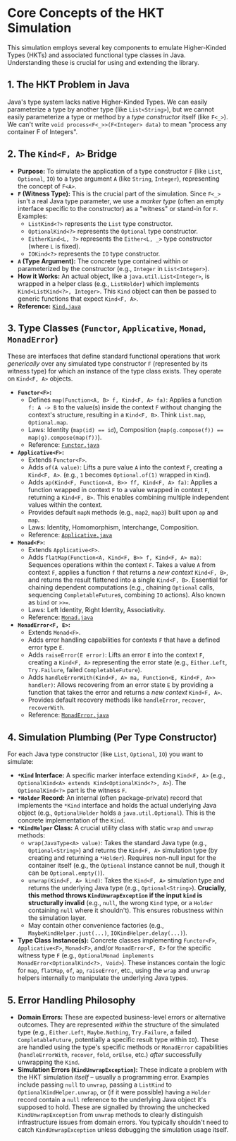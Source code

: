 # Core Concepts of the HKT Simulation

This simulation employs several key components to emulate Higher-Kinded Types (HKTs) and associated functional type classes in Java. Understanding these is crucial for using and extending the library.

## 1. The HKT Problem in Java

Java's type system lacks native Higher-Kinded Types. We can easily parameterize a type by another type (like `List<String>`), but we cannot easily parameterize a type or method by a *type constructor* itself (like `F<_>`). We can't write `void process<F<_>>(F<Integer> data)` to mean "process any container F of Integers".

## 2. The `Kind<F, A>` Bridge

* **Purpose:** To simulate the application of a type constructor `F` (like `List`, `Optional`, `IO`) to a type argument `A` (like `String`, `Integer`), representing the concept of `F<A>`.
* **`F` (Witness Type):** This is the crucial part of the simulation. Since `F<_>` isn't a real Java type parameter, we use a *marker type* (often an empty interface specific to the constructor) as a "witness" or stand-in for `F`. Examples:
  * `ListKind<?>` represents the `List` type constructor.
  * `OptionalKind<?>` represents the `Optional` type constructor.
  * `EitherKind<L, ?>` represents the `Either<L, _>` type constructor (where `L` is fixed).
  * `IOKind<?>` represents the `IO` type constructor.
* **`A` (Type Argument):** The concrete type contained within or parameterized by the constructor (e.g., `Integer` in `List<Integer>`).
* **How it Works:** An actual object, like a `java.util.List<Integer>`, is wrapped in a helper class (e.g., `ListHolder`) which implements `Kind<ListKind<?>, Integer>`. This `Kind` object can then be passed to generic functions that expect `Kind<F, A>`.
* **Reference:** [`Kind.java`](../src/main/java/org/simulation/hkt/Kind.java)

## 3. Type Classes (`Functor`, `Applicative`, `Monad`, `MonadError`)

These are interfaces that define standard functional operations that work *generically* over any simulated type constructor `F` (represented by its witness type) for which an instance of the type class exists. They operate on `Kind<F, A>` objects.

* **`Functor<F>`:**
  * Defines `map(Function<A, B> f, Kind<F, A> fa)`: Applies a function `f: A -> B` to the value(s) inside the context `F` without changing the context's structure, resulting in a `Kind<F, B>`. Think `List.map`, `Optional.map`.
  * Laws: Identity (`map(id) == id`), Composition (`map(g.compose(f)) == map(g).compose(map(f))`).
  * Reference: [`Functor.java`](../src/main/java/org/simulation/hkt/Functor.java)
* **`Applicative<F>`:**
  * Extends `Functor<F>`.
  * Adds `of(A value)`: Lifts a pure value `A` into the context `F`, creating a `Kind<F, A>`. (e.g., `1` becomes `Optional.of(1)` wrapped in `Kind`).
  * Adds `ap(Kind<F, Function<A, B>> ff, Kind<F, A> fa)`: Applies a function wrapped in context `F` to a value wrapped in context `F`, returning a `Kind<F, B>`. This enables combining multiple independent values within the context.
  * Provides default `mapN` methods (e.g., `map2`, `map3`) built upon `ap` and `map`.
  * Laws: Identity, Homomorphism, Interchange, Composition.
  * Reference: [`Applicative.java`](../src/main/java/org/simulation/hkt/Applicative.java)
* **`Monad<F>`:**
  * Extends `Applicative<F>`.
  * Adds `flatMap(Function<A, Kind<F, B>> f, Kind<F, A> ma)`: Sequences operations within the context `F`. Takes a value `A` from context `F`, applies a function `f` that returns a *new context* `Kind<F, B>`, and returns the result flattened into a single `Kind<F, B>`. Essential for chaining dependent computations (e.g., chaining `Optional` calls, sequencing `CompletableFuture`s, combining `IO` actions). Also known as `bind` or `>>=`.
  * Laws: Left Identity, Right Identity, Associativity.
  * Reference: [`Monad.java`](../src/main/java/org/simulation/hkt/Monad.java)
* **`MonadError<F, E>`:**
  * Extends `Monad<F>`.
  * Adds error handling capabilities for contexts `F` that have a defined error type `E`.
  * Adds `raiseError(E error)`: Lifts an error `E` into the context `F`, creating a `Kind<F, A>` representing the error state (e.g., `Either.Left`, `Try.Failure`, failed `CompletableFuture`).
  * Adds `handleErrorWith(Kind<F, A> ma, Function<E, Kind<F, A>> handler)`: Allows recovering from an error state `E` by providing a function that takes the error and returns a *new context* `Kind<F, A>`.
  * Provides default recovery methods like `handleError`, `recover`, `recoverWith`.
  * Reference: [`MonadError.java`](../src/main/java/org/simulation/hkt/MonadError.java)

## 4. Simulation Plumbing (Per Type Constructor)

For each Java type constructor (like `List`, `Optional`, `IO`) you want to simulate:

* **`*Kind` Interface:** A specific marker interface extending `Kind<F, A>` (e.g., `OptionalKind<A> extends Kind<OptionalKind<?>, A>`). The `OptionalKind<?>` part is the witness `F`.
* **`*Holder` Record:** An internal (often package-private) record that implements the `*Kind` interface and holds the actual underlying Java object (e.g., `OptionalHolder` holds a `java.util.Optional`). This is the concrete implementation of the `Kind`.
* **`*KindHelper` Class:** A crucial utility class with static `wrap` and `unwrap` methods:
  * `wrap(JavaType<A> value)`: Takes the standard Java type (e.g., `Optional<String>`) and returns the `Kind<F, A>` simulation type (by creating and returning a `*Holder`). Requires non-null input for the container itself (e.g., the `Optional` instance cannot be null, though it can be `Optional.empty()`).
  * `unwrap(Kind<F, A> kind)`: Takes the `Kind<F, A>` simulation type and returns the underlying Java type (e.g., `Optional<String>`). **Crucially, this method throws `KindUnwrapException` if the input `kind` is structurally invalid** (e.g., `null`, the wrong `Kind` type, or a `Holder` containing `null` where it shouldn't). This ensures robustness within the simulation layer.
  * May contain other convenience factories (e.g., `MaybeKindHelper.just(...)`, `IOKindHelper.delay(...)`).
* **Type Class Instance(s):** Concrete classes implementing `Functor<F>`, `Applicative<F>`, `Monad<F>`, and/or `MonadError<F, E>` for the specific witness type `F` (e.g., `OptionalMonad implements MonadError<OptionalKind<?>, Void>`). These instances contain the logic for `map`, `flatMap`, `of`, `ap`, `raiseError`, etc., using the `wrap` and `unwrap` helpers internally to manipulate the underlying Java types.

## 5. Error Handling Philosophy

* **Domain Errors:** These are expected business-level errors or alternative outcomes. They are represented *within* the structure of the simulated type (e.g., `Either.Left`, `Maybe.Nothing`, `Try.Failure`, a failed `CompletableFuture`, potentially a specific result type within `IO`). These are handled using the type's specific methods or `MonadError` capabilities (`handleErrorWith`, `recover`, `fold`, `orElse`, etc.) *after* successfully unwrapping the `Kind`.
* **Simulation Errors (`KindUnwrapException`):** These indicate a problem with the HKT simulation *itself* – usually a programming error. Examples include passing `null` to `unwrap`, passing a `ListKind` to `OptionalKindHelper.unwrap`, or (if it were possible) having a `Holder` record contain a `null` reference to the underlying Java object it's supposed to hold. These are signalled by throwing the unchecked `KindUnwrapException` from `unwrap` methods to clearly distinguish infrastructure issues from domain errors. You typically shouldn't need to catch `KindUnwrapException` unless debugging the simulation usage itself.
